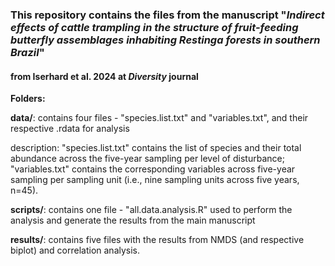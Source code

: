 ### This repository contains the files from the manuscript "*Indirect effects of cattle trampling in the structure of fruit-feeding butterfly assemblages inhabiting Restinga forests in southern Brazil*"

#### from Iserhard et al. 2024 at *Diversity* journal

**Folders:**

**data/**: contains four files - "species.list.txt" and "variables.txt", and their respective .rdata for analysis

description: "species.list.txt" contains the list of species and their total abundance across the five-year sampling per level of disturbance; "variables.txt" contains the corresponding variables across five-year sampling per sampling unit (i.e., nine sampling units across five years, n=45).

**scripts/**: contains one file - "all.data.analysis.R" used to perform the analysis and generate the results from the main manuscript

**results/**: contains five files with the results from NMDS (and respective biplot) and correlation analysis.
